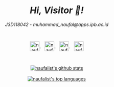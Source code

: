 <h1 align="center">
  <i>Hi, Visitor 👋!</i>
</h1>

<p align='center'>
  <i>J3D118042</i> - <i>muhammad_naufal@apps.ipb.ac.id</i>
</p>

<br/>

<p align="center">
  <a href="https://id.linkedin.com/in/naufalist">
    <img align="center" height="30" src="https://raw.githubusercontent.com/naufalist/naufalist/main/assets/linkedin.png" alt="naufalist's linkedin"/>
  </a>&nbsp;&nbsp;
  <a href="https://instagram.com/naufalist/">
    <img align="center" height="30" src="https://raw.githubusercontent.com/naufalist/naufalist/main/assets/instagram.jpg" alt="naufalist's instagram"/>
  </a>&nbsp;&nbsp;
  <a href="https://facebook.com/doctoroctopus/">
    <img align="center" height="30" src="https://raw.githubusercontent.com/naufalist/naufalist/main/assets/facebook.png" alt="naufalist's facebook"/>
  </a>&nbsp;&nbsp;
  <a href="https://twitter.com/naufalist/">
    <img align="center" height="30" src="https://raw.githubusercontent.com/naufalist/naufalist/main/assets/twitter.png" alt="naufalist's twitter"/>
  </a>
</p>

<br/>

<p align="center">
  <a href="#">
    <img align="center" src="https://github-readme-stats.vercel.app/api?username=naufalist&show_icons=true&theme=dracula&count_private=true&hide=contribs,issues,prs" alt="naufalist's github stats"/>
  </a>
  <br/><br/>
  <a href="#">
    <img align="center" src="https://github-readme-stats.vercel.app/api/top-langs/?username=naufalist&layout=compact&theme=dracula" alt="naufalist's top languages"/>
  </a>
</p>

<br/>

<!--
### Hi there 👋


**naufalist/naufalist** is a ✨ _special_ ✨ repository because its `README.md` (this file) appears on your GitHub profile.

Here are some ideas to get you started:

- 🔭 I’m currently working on ...
- 🌱 I’m currently learning ...
- 👯 I’m looking to collaborate on ...
- 🤔 I’m looking for help with ...
- 💬 Ask me about ...
- 📫 How to reach me: ...
- 😄 Pronouns: ...
- ⚡ Fun fact: ...
-->

